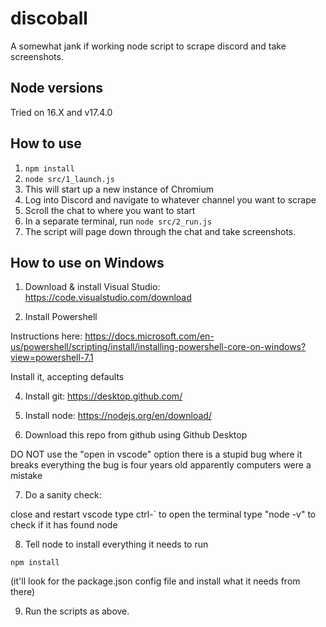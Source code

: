 discoball
=================

A somewhat jank if working node script to scrape discord and take screenshots.

Node versions
----------------
Tried on 16.X and v17.4.0

How to use
--------------------

1. `npm install`
2. `node src/1_launch.js`
3.  This will start up a new instance of Chromium
4. Log into Discord and navigate to whatever channel you want to scrape
5. Scroll the chat to where you want to start
6. In a separate terminal, run `node src/2_run.js`
7. The script will page down through the chat and take screenshots.

How to use on Windows
----------------------

1.  Download & install Visual Studio:
https://code.visualstudio.com/download


2.  Install Powershell

Instructions here: https://docs.microsoft.com/en-us/powershell/scripting/install/installing-powershell-core-on-windows?view=powershell-7.1

Install it, accepting defaults

4. Install git: https://desktop.github.com/

5. Install node: https://nodejs.org/en/download/

6. Download this repo from github using Github Desktop

DO NOT use the "open in vscode" option
there is a stupid bug where it breaks everything
the bug is four years old apparently
computers were a mistake

7. Do a sanity check:

close and restart vscode
type ctrl-` to open the terminal 
type "node -v" to check if it has found node

8. Tell node to install everything it needs to run 

`npm install`

(it'll look for the package.json config file and install what it needs from there)

9. Run the scripts as above.
